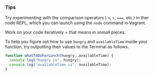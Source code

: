 ### Tips

Try experimenting with the comparison operators ) `<`, `>`, `===`, etc.) in ther node REPL, which you can launch using the `node` command in Vagrant.

Work on your code iteratively = that means in snmall pieces.

To help you figure out how to use `hungry` and `availableTime` inside your function, try outputting their values to the Terminal as follows.

```javascript
function whatToDoForLunch(hungry, availableTime) {
  console.log("hungry is", hungry);
  console.log("availableTime is", availableTime);
}
```